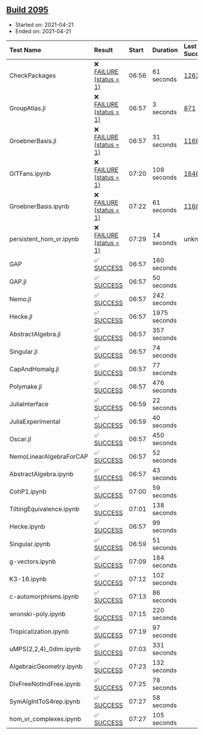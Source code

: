 ## [Build 2095](https://oscarci.mathematik.uni-kl.de/job/oscar-stable/2095/)

* Started on: 2021-04-21
* Ended on: 2021-04-21

| Test Name    | Result | Start | Duration | Last Success | First Failure |
|:-------------|:-------|:------|:---------|:-------------|:--------------|
| CheckPackages | ❌ [FAILURE (status = 1)](https://oscarci.mathematik.uni-kl.de/job/oscar-stable/2095/artifact/logs/build-2095/CheckPackages.log) | 06:56 | 61 seconds | [1263](https://oscarci.mathematik.uni-kl.de/job/oscar-stable/1263/) | [1264](https://oscarci.mathematik.uni-kl.de/job/oscar-stable/1264/) |
| GroupAtlas.jl | ❌ [FAILURE (status = 1)](https://oscarci.mathematik.uni-kl.de/job/oscar-stable/2095/artifact/logs/build-2095/GroupAtlas.jl.log) | 06:57 | 3 seconds | [871](https://oscarci.mathematik.uni-kl.de/job/oscar-stable/871/) | [872](https://oscarci.mathematik.uni-kl.de/job/oscar-stable/872/) |
| GroebnerBasis.jl | ❌ [FAILURE (status = 1)](https://oscarci.mathematik.uni-kl.de/job/oscar-stable/2095/artifact/logs/build-2095/GroebnerBasis.jl.log) | 06:57 | 31 seconds | [1168](https://oscarci.mathematik.uni-kl.de/job/oscar-stable/1168/) | [1169](https://oscarci.mathematik.uni-kl.de/job/oscar-stable/1169/) |
| GITFans.ipynb | ❌ [FAILURE (status = 1)](https://oscarci.mathematik.uni-kl.de/job/oscar-stable/2095/artifact/logs/build-2095/GITFans.ipynb.log) | 07:20 | 109 seconds | [1646](https://oscarci.mathematik.uni-kl.de/job/oscar-stable/1646/) | [1647](https://oscarci.mathematik.uni-kl.de/job/oscar-stable/1647/) |
| GroebnerBasis.ipynb | ❌ [FAILURE (status = 1)](https://oscarci.mathematik.uni-kl.de/job/oscar-stable/2095/artifact/logs/build-2095/GroebnerBasis.ipynb.log) | 07:22 | 61 seconds | [1168](https://oscarci.mathematik.uni-kl.de/job/oscar-stable/1168/) | [1169](https://oscarci.mathematik.uni-kl.de/job/oscar-stable/1169/) |
| persistent_hom_vr.ipynb | ❌ [FAILURE (status = 1)](https://oscarci.mathematik.uni-kl.de/job/oscar-stable/2095/artifact/logs/build-2095/persistent_hom_vr.ipynb.log) | 07:29 | 14 seconds | unknown | unknown |
| GAP | ✅ [SUCCESS](https://oscarci.mathematik.uni-kl.de/job/oscar-stable/2095/artifact/logs/build-2095/GAP.log) | 06:57 | 160 seconds |  |  |
| GAP.jl | ✅ [SUCCESS](https://oscarci.mathematik.uni-kl.de/job/oscar-stable/2095/artifact/logs/build-2095/GAP.jl.log) | 06:57 | 50 seconds |  |  |
| Nemo.jl | ✅ [SUCCESS](https://oscarci.mathematik.uni-kl.de/job/oscar-stable/2095/artifact/logs/build-2095/Nemo.jl.log) | 06:57 | 242 seconds |  |  |
| Hecke.jl | ✅ [SUCCESS](https://oscarci.mathematik.uni-kl.de/job/oscar-stable/2095/artifact/logs/build-2095/Hecke.jl.log) | 06:57 | 1975 seconds |  |  |
| AbstractAlgebra.jl | ✅ [SUCCESS](https://oscarci.mathematik.uni-kl.de/job/oscar-stable/2095/artifact/logs/build-2095/AbstractAlgebra.jl.log) | 06:57 | 357 seconds |  |  |
| Singular.jl | ✅ [SUCCESS](https://oscarci.mathematik.uni-kl.de/job/oscar-stable/2095/artifact/logs/build-2095/Singular.jl.log) | 06:57 | 74 seconds |  |  |
| CapAndHomalg.jl | ✅ [SUCCESS](https://oscarci.mathematik.uni-kl.de/job/oscar-stable/2095/artifact/logs/build-2095/CapAndHomalg.jl.log) | 06:57 | 77 seconds |  |  |
| Polymake.jl | ✅ [SUCCESS](https://oscarci.mathematik.uni-kl.de/job/oscar-stable/2095/artifact/logs/build-2095/Polymake.jl.log) | 06:57 | 476 seconds |  |  |
| JuliaInterface | ✅ [SUCCESS](https://oscarci.mathematik.uni-kl.de/job/oscar-stable/2095/artifact/logs/build-2095/JuliaInterface.log) | 06:59 | 22 seconds |  |  |
| JuliaExperimental | ✅ [SUCCESS](https://oscarci.mathematik.uni-kl.de/job/oscar-stable/2095/artifact/logs/build-2095/JuliaExperimental.log) | 06:59 | 40 seconds |  |  |
| Oscar.jl | ✅ [SUCCESS](https://oscarci.mathematik.uni-kl.de/job/oscar-stable/2095/artifact/logs/build-2095/Oscar.jl.log) | 06:57 | 450 seconds |  |  |
| NemoLinearAlgebraForCAP | ✅ [SUCCESS](https://oscarci.mathematik.uni-kl.de/job/oscar-stable/2095/artifact/logs/build-2095/NemoLinearAlgebraForCAP.log) | 06:57 | 52 seconds |  |  |
| AbstractAlgebra.ipynb | ✅ [SUCCESS](https://oscarci.mathematik.uni-kl.de/job/oscar-stable/2095/artifact/logs/build-2095/AbstractAlgebra.ipynb.log) | 06:57 | 43 seconds |  |  |
| CohP1.ipynb | ✅ [SUCCESS](https://oscarci.mathematik.uni-kl.de/job/oscar-stable/2095/artifact/logs/build-2095/CohP1.ipynb.log) | 07:00 | 59 seconds |  |  |
| TiltingEquivalence.ipynb | ✅ [SUCCESS](https://oscarci.mathematik.uni-kl.de/job/oscar-stable/2095/artifact/logs/build-2095/TiltingEquivalence.ipynb.log) | 07:01 | 138 seconds |  |  |
| Hecke.ipynb | ✅ [SUCCESS](https://oscarci.mathematik.uni-kl.de/job/oscar-stable/2095/artifact/logs/build-2095/Hecke.ipynb.log) | 06:57 | 99 seconds |  |  |
| Singular.ipynb | ✅ [SUCCESS](https://oscarci.mathematik.uni-kl.de/job/oscar-stable/2095/artifact/logs/build-2095/Singular.ipynb.log) | 06:59 | 51 seconds |  |  |
| g-vectors.ipynb | ✅ [SUCCESS](https://oscarci.mathematik.uni-kl.de/job/oscar-stable/2095/artifact/logs/build-2095/g-vectors.ipynb.log) | 07:09 | 184 seconds |  |  |
| K3-16.ipynb | ✅ [SUCCESS](https://oscarci.mathematik.uni-kl.de/job/oscar-stable/2095/artifact/logs/build-2095/K3-16.ipynb.log) | 07:12 | 102 seconds |  |  |
| c-automorphisms.ipynb | ✅ [SUCCESS](https://oscarci.mathematik.uni-kl.de/job/oscar-stable/2095/artifact/logs/build-2095/c-automorphisms.ipynb.log) | 07:13 | 86 seconds |  |  |
| wronski-poly.ipynb | ✅ [SUCCESS](https://oscarci.mathematik.uni-kl.de/job/oscar-stable/2095/artifact/logs/build-2095/wronski-poly.ipynb.log) | 07:15 | 220 seconds |  |  |
| Tropicalization.ipynb | ✅ [SUCCESS](https://oscarci.mathematik.uni-kl.de/job/oscar-stable/2095/artifact/logs/build-2095/Tropicalization.ipynb.log) | 07:19 | 97 seconds |  |  |
| uMPS(2,2,4)_0dim.ipynb | ✅ [SUCCESS](https://oscarci.mathematik.uni-kl.de/job/oscar-stable/2095/artifact/logs/build-2095/uMPS-2-2-4-_0dim.ipynb.log) | 07:03 | 331 seconds |  |  |
| AlgebraicGeometry.ipynb | ✅ [SUCCESS](https://oscarci.mathematik.uni-kl.de/job/oscar-stable/2095/artifact/logs/build-2095/AlgebraicGeometry.ipynb.log) | 07:23 | 132 seconds |  |  |
| DivFreeNotIndFree.ipynb | ✅ [SUCCESS](https://oscarci.mathematik.uni-kl.de/job/oscar-stable/2095/artifact/logs/build-2095/DivFreeNotIndFree.ipynb.log) | 07:25 | 78 seconds |  |  |
| SymAlgIntToS4rep.ipynb | ✅ [SUCCESS](https://oscarci.mathematik.uni-kl.de/job/oscar-stable/2095/artifact/logs/build-2095/SymAlgIntToS4rep.ipynb.log) | 07:27 | 58 seconds |  |  |
| hom_vr_complexes.ipynb | ✅ [SUCCESS](https://oscarci.mathematik.uni-kl.de/job/oscar-stable/2095/artifact/logs/build-2095/hom_vr_complexes.ipynb.log) | 07:27 | 105 seconds |  |  |
